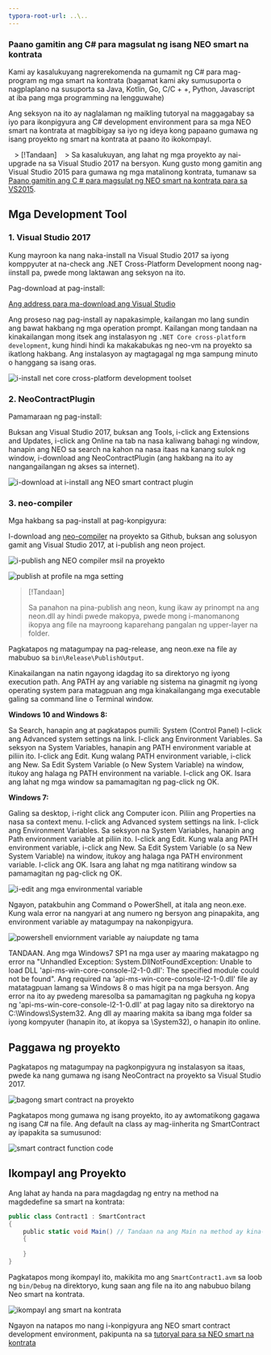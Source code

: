```yaml
---
typora-root-url: ..\..
---
```


### Paano gamitin ang C# para magsulat ng isang NEO smart na kontrata

Kami ay kasalukuyang nagrerekomenda na gumamit ng C# para mag-program ng mga smart na kontrata (bagamat kami aky sumusuporta o nagplaplano na susuporta sa Java, Kotlin, Go, C/C + +, Python, Javascript at iba pang mga programming na lengguwahe)

Ang seksyon na ito ay naglalaman ng maikling tutoryal na maggagabay sa iyo para ikonpigyura ang C# development environment para sa mga NEO smart na kontrata at magbibigay sa iyo ng ideya kong papaano gumawa ng isang proyekto ng smart na kontrata at paano ito ikokompayl.

   > [!Tandaan]
   > Sa kasalukuyan, ang lahat ng mga proyekto ay nai-upgrade na sa Visual Studio 2017 na bersyon. Kung gusto mong gamitin ang Visual Studio 2015 para gumawa ng mga matalinong kontrata, tumanaw sa [Paano gamitin ang C # para magsulat ng NEO smart na kontrata para sa VS2015](getting-started-2015.md).

## Mga Development Tool

### 1. Visual Studio 2017

Kung mayroon ka nang naka-install na Visual Studio 2017 sa iyong komppyuter at na-check ang .NET Cross-Platform Development noong nag-iinstall pa, pwede mong laktawan ang seksyon na ito.

Pag-download at pag-install:

[Ang address para ma-download ang Visual Studio](https://www.visualstudio.com/products/visual-studio-community-vs)

Ang proseso nag pag-install ay napakasimple, kailangan mo lang sundin ang bawat hakbang ng mga operation prompt. Kailangan mong tandaan na kinakailangan mong itsek ang instalasyon ng `.NET Core cross-platform development`, kung hindi hindi ka makakabukas ng neo-vm na proyekto sa ikatlong hakbang. Ang instalasyon ay magtagagal ng mga sampung minuto o hanggang sa isang oras.

![i-install net core cross-platform development toolset](/assets/install_core_cross_platform_development_toolset.png)

### 2. NeoContractPlugin

Pamamaraan ng pag-install:

Buksan ang Visual Studio 2017, buksan ang Tools, i-click ang Extensions and Updates, i-click ang Online na tab na nasa kaliwang bahagi ng window, hanapin ang NEO sa search na kahon na nasa itaas na kanang sulok ng window, i-download ang NeoContractPlugin (ang hakbang na ito ay nangangailangan ng akses sa internet).

![i-download at i-install ang NEO smart contract plugin](/assets/download_and_install_smart_contract_plugin.png)

### 3. neo-compiler

Mga hakbang sa pag-install at pag-konpigyura:

I-download ang [neo-compiler](https://github.com/neo-project/neo-compiler) na proyekto sa Github, buksan ang solusyon gamit ang Visual Studio 2017, at i-publish ang neon project.

![i-publish ang NEO compiler msil na proyekto](/assets/publish_neo_compiler_msil_project.png)

![publish at profile na mga setting](/assets/publish_and_profile_settings.png)

> [!Tandaan]
>
> Sa panahon na pina-publish ang neon, kung ikaw ay prinompt na ang neon.dll ay hindi pwede makopya, pwede mong i-manomanong ikopya ang file na mayroong kaparehang pangalan ng upper-layer na folder.

Pagkatapos ng matagumpay na pag-release, ang neon.exe na file ay mabubuo sa `bin\Release\PublishOutput`.

Kinakailangan na natin ngayong idagdag ito sa direktoryo ng iyong execution path. Ang PATH ay ang variable ng sistema na ginagmit ng iyong operating system para matagpuan ang mga kinakailangang mga executable galing sa command line o Terminal window.

**Windows 10 and Windows 8:**

  Sa Search, hanapin ang at pagkatapos pumili: System (Control Panel)
  I-click ang Advanced system settings na link.
  I-click ang Environment Variables. Sa seksyon na System Variables, hanapin ang PATH environment variable at piliin ito. I-click ang Edit. Kung walang PATH environment variable, i-click ang New.
  Sa Edit System Variable (o New System Variable) na window, itukoy ang halaga ng PATH environment na variable. I-click ang OK. Isara ang lahat ng mga window sa pamamagitan ng pag-click ng OK.

**Windows 7:**

  Galing sa desktop, i-right click ang Computer icon.
  Piliin ang Properties na nasa sa context menu.
  I-click ang Advanced system settings na link.
  I-click ang Environment Variables. Sa seksyon na System Variables, hanapin ang Path environment variable at piliin ito. I-click ang Edit. Kung wala ang PATH environment variable, i-click ang New.
  Sa Edit System Variable (o sa New System Variable) na window, itukoy ang halaga nga PATH environment variable. I-click ang OK. Isara ang lahat ng mga natitirang window sa pamamagitan ng pag-click ng OK.

![i-edit ang mga environmental variable](/assets/edit_environmental_variables.png)

Ngayon, patakbuhin ang Command o PowerShell, at itala ang neon.exe. Kung wala error na nangyari at ang numero ng bersyon ang pinapakita, ang environment variable ay matagumpay na nakonpigyura.

![powershell enviornment variable ay naiupdate ng tama](/assets/powershell_enviornment_variabled_updated_correctly.png)


TANDAAN. Ang mga Windows7 SP1 na mga user ay maaring makatagpo ng error na "Unhandled Exception: System.DllNotFoundException: Unable to load DLL 'api-ms-win-core-console-l2-1-0.dll': The specified module could not be found". Ang required na 'api-ms-win-core-console-l2-1-0.dll' file ay matatagpuan lamang sa Windows 8 o mas higit pa na mga bersyon. Ang error na ito ay pwedeng maresolba sa pamamagitan ng pagkuha ng kopya ng 'api-ms-win-core-console-l2-1-0.dll' at pag lagay nito sa direktoryo na C:\Windows\System32. Ang dll ay maaring makita sa ibang mga folder sa iyong kompyuter (hanapin ito, at ikopya sa \System32), o hanapin ito online.

## Paggawa ng proyekto

Pagkatapos ng matagumpay na pagkonpigyura ng instalasyon sa itaas, pwede ka nang gumawa ng isang NeoContract na proyekto sa Visual Studio 2017.

![bagong smart contract na proyekto](/assets/new_smart_contract_project.png)

Pagkatapos mong gumawa ng isang proyekto, ito ay awtomatikong gagawa ng isang C# na file. Ang default na class ay mag-iinherita ng SmartContract ay ipapakita sa sumusunod:

![smart contract function code](/assets/smart_contract_function_code.png)


## Ikompayl ang Proyekto

Ang lahat ay handa na para magdagdag ng entry na method na magdedefine sa smart na kontrata:

```c#
public class Contract1 : SmartContract
{
    public static void Main() // Tandaan na ang Main na method ay kina-capitalize
    {
        
    }
}
```

Pagkatapos mong ikompayl ito, makikita mo ang `SmartContract1.avm` sa loob ng `bin/Debug` na direktoryo, kung saan ang file na ito ang nabubuo bilang Neo smart na kontrata.

![ikompayl ang smart na kontrata](/assets/compile_smart_contract.png)

Ngayon na natapos mo nang i-konpigyura ang NEO smart contract development environment, pakipunta na sa [tutoryal para sa NEO smart na kontrata](tutorial.md)
